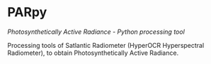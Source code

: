 PARpy
=====
*Photosynthetically Active Radiance - Python processing tool*

Processing tools of Satlantic Radiometer (HyperOCR Hyperspectral Radiometer), to obtain Photosynthetically Active Radiance.
